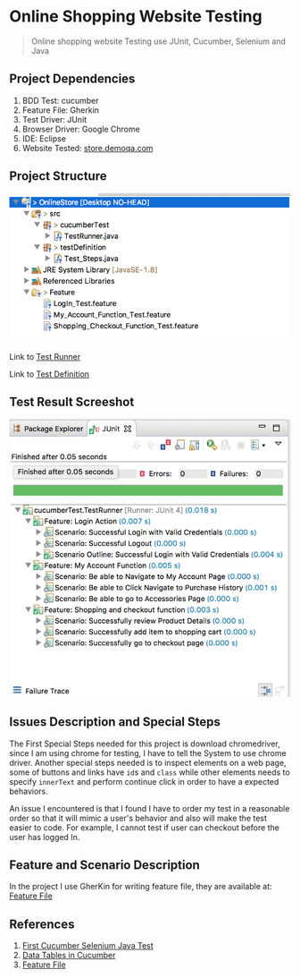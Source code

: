 # Online Shopping Website Testing 

> Online shopping website Testing use JUnit, Cucumber, Selenium and Java

## Project Dependencies

1. BDD Test: cucumber 
2. Feature File: Gherkin
3. Test Driver: JUnit
4. Browser Driver: Google Chrome
5. IDE: Eclipse
6. Website Tested: [store.demoqa.com](http://store.demoqa.com)

## Project Structure

  ![project structure screenshot](./img/project-structure.png)
  
  Link to [Test Runner](./OnlineStore/src/cucumberTest/TestRunner.java)
  
  Link to [Test Definition](./OnlineStore/src/testDefinition/Test_Steps.java)

## Test Result Screeshot

  ![test result](./img/feature-structure.png)


## Issues Description and Special Steps

The First Special Steps needed for this project is download chromedriver, since I am using chrome for testing, I have to tell the System to use chrome driver. Another special steps needed is to inspect elements on a web page, some of buttons and links have `id`s and `class` while other elements needs to specify `innerText` and perform continue click in order to have a expected behaviors. 

An issue I encountered is that I found I have to order my test in a reasonable order so that it will mimic a user's behavior and also will make the test easier to code. For example, I cannot test if user can checkout before the user has logged In. 

## Feature and Scenario Description 

In the project I use GherKin for writing feature file, they are available at: [Feature File](./OnlineStore/Feature/)

## References

1. [First Cucumber Selenium Java Test](http://toolsqa.com/cucumber/first-cucumber-selenium-java-test/)
2. [Data Tables in Cucumber](http://toolsqa.wpengine.com/cucumber/data-tables-in-cucumber/)
3. [Feature File](http://toolsqa.wpengine.com/cucumber/cucumber-jvm-feature-file/)




